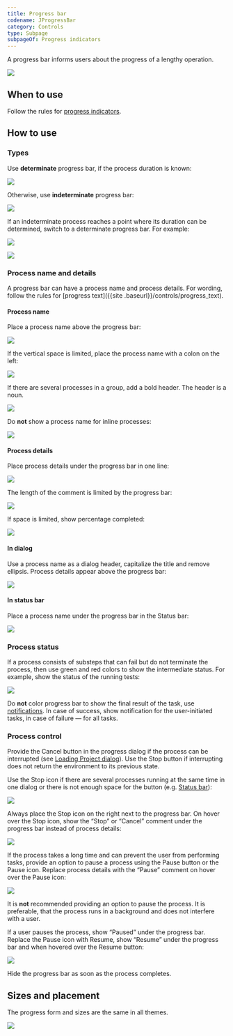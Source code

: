 ```yaml
---
title: Progress bar
codename: JProgressBar
category: Controls
type: Subpage
subpageOf: Progress indicators
---
```


A progress bar informs users about the progress of a lengthy operation. 

![]({{site.baseurl}}/images/progress_bar/determinate_example.png)

## When to use

Follow the rules for [progress indicators]({{site.baseurl}}/controls/progress_indicators).


## How to use

### Types

Use **determinate** progress bar, if the process duration is known:

![]({{site.baseurl}}/images/progress_bar/determinate_example.png)

Otherwise, use **indeterminate** progress bar:

![]({{site.baseurl}}/images/progress_bar/indeterminate_example.png)

If an indeterminate process reaches a point where its duration can be determined, switch to a determinate progress bar. For example:

![]({{site.baseurl}}/images/progress_bar/progress_bar_indeterminate.png)

![]({{site.baseurl}}/images/progress_bar/progress_bar_determinate.png)


### Process name and details

A progress bar can have a process name and process details. For wording, follow the rules for [progress text]({{site
.baseurl}}/controls/progress_text).

#### Process name

Place a process name above the progress bar:

![]({{site.baseurl}}/images/progress_bar/label_above.png)

If the vertical space is limited, place the process name with a colon on the left:

![]({{site.baseurl}}/images/progress_bar/label_left.png)

If there are several processes in a group, add a bold header. The header is a noun.

![]({{site.baseurl}}/images/progress_bar/several_progresses.png)

Do **not** show a process name for inline processes:

![]({{site.baseurl}}/images/progress_bar/tool_window.png)


#### Process details

Place process details under the progress bar in one line:

![]({{site.baseurl}}/images/progress_bar/comment.png)

The length of the comment is limited by the progress bar:

![]({{site.baseurl}}/images/progress_bar/comment_long.png)

If space is limited,  show percentage completed:

![]({{site.baseurl}}/images/progress_bar/horizontaly.png)


#### In dialog

Use a process name as a dialog header, capitalize the title and remove ellipsis. Process details appear above the progress bar:

![]({{site.baseurl}}/images/progress_bar/dialog.png)

#### In status bar

Place a process name under the progress bar in the Status bar:

![]({{site.baseurl}}/images/progress_bar/status_bar.png)




### Process status

If a process consists of substeps that can fail but do not terminate the process, then use green and red colors to show the intermediate status. For example, show the status of the running tests:

![]({{site.baseurl}}/images/progress_bar/progress_color.png)

Do **not** color progress bar to show the final result of the task, use [notifications]({{site.baseurl}}/controls/notifications/). In case of success, show notification for the user-initiated tasks, in case of failure — for all tasks.


### Process control

Provide the Cancel button in the progress dialog if the process can be interrupted (see [Loading Project dialog]({{site.baseurl}}/controls/progress_bar/#in-dialog)). Use the Stop button if interrupting does not return the environment to its previous state.

Use the Stop icon if there are several processes running at the same time in one dialog or there is not enough space for the button (e.g. [Status bar]({{site.baseurl}}/controls/progress_bar/#in-status-bar)):

![]({{site.baseurl}}/images/progress_bar/tasks_dialog.png)

Always place the Stop icon on the right next to the progress bar. On hover over the Stop icon, show the “Stop” or “Cancel” comment under the progress bar instead of process details:

![]({{site.baseurl}}/images/progress_bar/hover_stop_icon.png)

If the process takes a long time and can prevent the user from performing tasks, provide an option to pause a process using the Pause button or the Pause icon. Replace process details with the “Pause” comment on hover over the Pause icon:

![]({{site.baseurl}}/images/progress_bar/pause.png)

It is **not** recommended providing an option to pause the process. It is preferable, that the process runs in a background and does not interfere with a user. 

If a user pauses the process, show “Paused” under the progress bar. Replace the Pause icon with Resume, show “Resume” under the progress bar and when hovered over the Resume button: 

![]({{site.baseurl}}/images/progress_bar/resume.png)

Hide the progress bar as soon as the process completes. 


## Sizes and placement

The progress form and sizes are the same in all themes.

![]({{site.baseurl}}/images/progress_bar/sizes.png)




